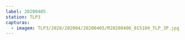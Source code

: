 ```yaml
---
label: 20200405
station: TLP3
capturas:
  - imagem: TLP3/2020/202004/20200405/M20200406_015109_TLP_3P.jpg
---
```

